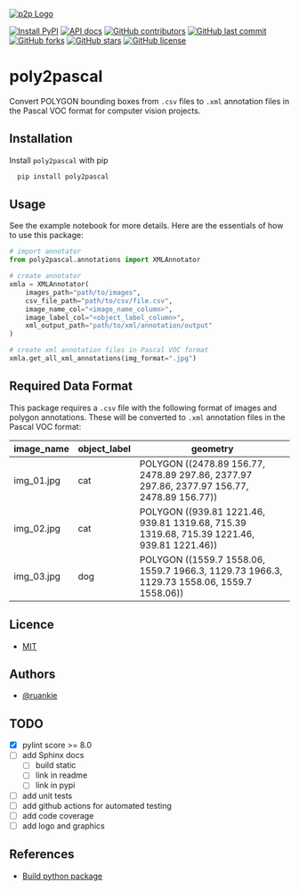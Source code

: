 [![p2p Logo](https://github.com/ruankie/poly2pascal/blob/main/images/p2p_250_250.png)](https://github.com/ruankie/poly2pascal)

[![Install PyPI](https://img.shields.io/badge/install-pypi-brightgreen)](https://pypi.org/project/poly2pascal/)
[![API docs](https://img.shields.io/badge/docs-api-blue)](https://pypi.org/project/poly2pascal/)
[![GitHub contributors](https://img.shields.io/github/contributors/ruankie/poly2pascal)](https://github.com/ruankie/poly2pascal/graphs/contributors)
[![GitHub last commit](https://img.shields.io/github/last-commit/ruankie/poly2pascal)](https://github.com/ruankie/poly2pascal/commits/main)
[![GitHub forks](https://img.shields.io/github/forks/ruankie/poly2pascal)](https://github.com/ruankie/poly2pascal/network)
[![GitHub stars](https://img.shields.io/github/stars/ruankie/poly2pascal)](https://github.com/ruankie/poly2pascal/stargazers)
[![GitHub license](https://img.shields.io/github/license/ruankie/poly2pascal)](https://github.com/ruankie/poly2pascal/blob/main/LICENSE)

# poly2pascal
Convert POLYGON bounding boxes from `.csv` files to `.xml` annotation files in the Pascal VOC format for computer vision projects.

## Installation
Install `poly2pascal` with pip
```bash
  pip install poly2pascal
```

## Usage
See the example notebook for more details. Here are the essentials of how to use this package:
```python
# import annotator
from poly2pascal.annotations import XMLAnnotator

# create annotator
xmla = XMLAnnotator(
    images_path="path/to/images", 
    csv_file_path="path/to/csv/file.csv", 
    image_name_col="<image_name_column>",
    image_label_col="<object_label_column>", 
    xml_output_path="path/to/xml/annotation/output"
)

# create xml annotation files in Pascal VOC format
xmla.get_all_xml_annotations(img_format=".jpg")
```

## Required Data Format
This package requires a `.csv` file with the following format of images and polygon annotations. These will be converted to `.xml` annotation files in the Pascal VOC format:

  | image_name | object_label | geometry                                                                                   |
  |------------|--------------|--------------------------------------------------------------------------------------------|
  | img_01.jpg | cat          | POLYGON ((2478.89 156.77, 2478.89 297.86, 2377.97 297.86, 2377.97 156.77, 2478.89 156.77)) |
  | img_02.jpg | cat          | POLYGON ((939.81 1221.46, 939.81 1319.68, 715.39 1319.68, 715.39 1221.46, 939.81 1221.46)) |
  | img_03.jpg | dog          | POLYGON ((1559.7 1558.06, 1559.7 1966.3, 1129.73 1966.3, 1129.73 1558.06, 1559.7 1558.06)) |


## Licence
* [MIT](https://github.com/ruankie/poly2pascal/blob/main/LICENSE)

## Authors
- [@ruankie](https://www.github.com/ruankie)

## TODO
- [x] pylint score >= 8.0
- [ ] add Sphinx docs
  - [ ] build static
  - [ ] link in readme
  - [ ] link in pypi
- [ ] add unit tests
- [ ] add github actions for automated testing
- [ ] add code coverage
- [ ] add logo and graphics

## References
- [Build python package](https://towardsdatascience.com/how-to-convert-your-python-project-into-a-package-installable-through-pip-a2b36e8ace10)